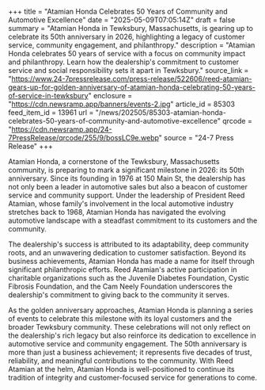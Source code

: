 +++
title = "Atamian Honda Celebrates 50 Years of Community and Automotive Excellence"
date = "2025-05-09T07:05:14Z"
draft = false
summary = "Atamian Honda in Tewksbury, Massachusetts, is gearing up to celebrate its 50th anniversary in 2026, highlighting a legacy of customer service, community engagement, and philanthropy."
description = "Atamian Honda celebrates 50 years of service with a focus on community impact and philanthropy. Learn how the dealership's commitment to customer service and social responsibility sets it apart in Tewksbury."
source_link = "https://www.24-7pressrelease.com/press-release/522606/reed-atamian-gears-up-for-golden-anniversary-of-atamian-honda-celebrating-50-years-of-service-in-tewksbury"
enclosure = "https://cdn.newsramp.app/banners/events-2.jpg"
article_id = 85303
feed_item_id = 13961
url = "/news/202505/85303-atamian-honda-celebrates-50-years-of-community-and-automotive-excellence"
qrcode = "https://cdn.newsramp.app/24-7PressRelease/qrcode/255/9/bossLC9e.webp"
source = "24-7 Press Release"
+++

<p>Atamian Honda, a cornerstone of the Tewksbury, Massachusetts community, is preparing to mark a significant milestone in 2026: its 50th anniversary. Since its founding in 1976 at 150 Main St, the dealership has not only been a leader in automotive sales but also a beacon of customer service and community support. Under the leadership of President Reed Atamian, whose family's involvement in the local automotive industry stretches back to 1968, Atamian Honda has navigated the evolving automotive landscape with a steadfast commitment to its customers and the community.</p><p>The dealership's success is attributed to its adaptability, deep community roots, and an unwavering dedication to customer satisfaction. Beyond its business achievements, Atamian Honda has made a name for itself through significant philanthropic efforts. Reed Atamian's active participation in charitable organizations such as the Juvenile Diabetes Foundation, Cystic Fibrosis Foundation, and the Cam Neely Foundation underscores the dealership's commitment to giving back to the community it serves.</p><p>As the golden anniversary approaches, Atamian Honda is planning a series of events to celebrate this milestone with its loyal customers and the broader Tewksbury community. These celebrations will not only reflect on the dealership's rich legacy but also reinforce its dedication to excellence in automotive service and community engagement. The 50th anniversary is more than just a business achievement; it represents five decades of trust, reliability, and meaningful contributions to the community. With Reed Atamian at the helm, Atamian Honda is well-positioned to continue its tradition of integrity and customer-focused service for generations to come.</p>